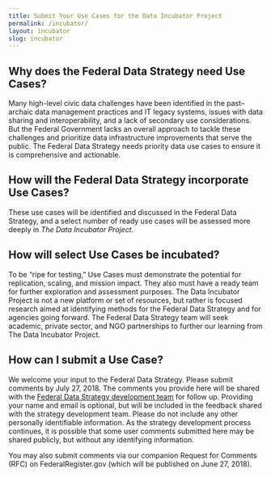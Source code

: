 ```yaml
---
title: Submit Your Use Cases for the Data Incubator Project
permalink: /incubator/
layout: incubator
slug: incubator
---
```


## Why does the Federal Data Strategy need Use Cases? 

Many high-level civic data challenges have been identified in the past–archaic data management practices and IT legacy systems, issues with data sharing and interoperability, and a lack of secondary use considerations.  But the Federal Government lacks an overall approach to tackle these challenges and prioritize data infrastructure improvements that serve the public. The Federal Data Strategy needs priority data use cases to ensure it is comprehensive and actionable.  

## How will the Federal Data Strategy incorporate Use Cases?

These use cases will be identified and discussed in the Federal Data Strategy, and a select number of ready use cases will be assessed more deeply in *The Data Incubator Project*.

## How will select Use Cases be incubated?

To be “ripe for testing,” Use Cases must demonstrate the potential for replication, scaling, and mission impact. They also must have a ready team for further exploration and assessment purposes. The Data Incubator Project is not a new platform or set of resources, but rather is focused research aimed at identifying methods for the Federal Data Strategy and for agencies going forward. The Federal Data Strategy team will seek academic, private sector, and NGO partnerships to further our learning from The Data Incubator Project.

## How can I submit a Use Case?

We welcome your input to the Federal Data Strategy. Please submit comments by July 27, 2018. The comments you provide here will be shared with the [Federal Data Strategy development team](https://www.performance.gov/CAP/CAP_goal_2.html) for follow up. Providing your name and email is optional, but will be included in the feedback shared with the strategy development team. Please do not include any other personally identifiable information. As the strategy development process continues, it is possible that some user comments submitted here may be shared publicly, but without any identifying information.

You may also submit comments via our companion Request for Comments (RFC) on FederalRegister.gov (which will be published on June 27, 2018).
